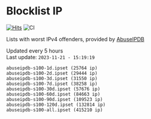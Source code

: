 # Blocklist IP

[![Hits](https://hits.seeyoufarm.com/api/count/incr/badge.svg?url=https%3A%2F%2Fgithub.com%2Fborestad%2Fblocklist-ip%2F&count_bg=%2379C83D&title_bg=%23555555&icon=&icon_color=%23E7E7E7&title=hits&edge_flat=false)](https://hits.seeyoufarm.com)  ![CI](https://img.shields.io/github/workflow/status/borestad/blocklist-ip/CI?style=flat-square)

Lists with worst IPv4 offenders, provided by [AbuseIPDB](https://www.abuseipdb.com/)

<!-- FOOTER-PLACEHOLDER -->
Updated every 5 hours<br>
Last update: `2023-11-21 - 15:19:19`
```
abuseipdb-s100-1d.ipset (25764 ip)
abuseipdb-s100-2d.ipset (29444 ip)
abuseipdb-s100-3d.ipset (31550 ip)
abuseipdb-s100-7d.ipset (38258 ip)
abuseipdb-s100-30d.ipset (57676 ip)
abuseipdb-s100-60d.ipset (84663 ip)
abuseipdb-s100-90d.ipset (109523 ip)
abuseipdb-s100-120d.ipset (132814 ip)
abuseipdb-s100-all.ipset (415210 ip)
```
